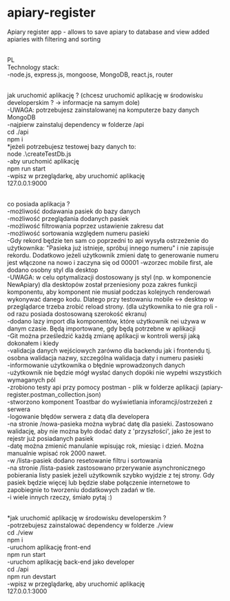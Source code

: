 # apiary-register
Apiary register app - allows to save apiary to database and view added apiaries with filtering and sorting<br><br>

PL<br>
Technology stack:<br>
-node.js, express.js, mongoose, MongoDB, react.js, router<br><br>

jak uruchomić aplikację ? (chcesz uruchomić aplikację w środowisku developerskim ? -> informacje na samym dole)<br>
-UWAGA: potrzebujesz zainstalowanej na komputerze bazy danych MongoDB<br>
-najpierw zainstaluj dependency w folderze /api <br>
cd ./api<br>
npm i<br>
*jeżeli potrzebujesz testowej bazy danych to:<br>
node .\createTestDb.js<br>
-aby uruchomić aplikację<br>
npm run start<br>
-wpisz w przeglądarkę, aby uruchomić aplikację<br>
127.0.0.1:9000<br><br>

co posiada aplikacja ?<br>
-możliwość dodawania pasiek do bazy danych<br>
-możliwość przeglądania dodanych pasiek<br>
-możliwość filtrowania poprzez ustawienie zakresu dat<br>
-możliwość sortowania względem numeru pasieki<br>
-Gdy rekord będzie ten sam co poprzedni to api wysyła ostrzeżenie do użytkownika: "Pasieka już istnieje, spróbuj innego numeru" i nie zapisuje rekordu. Dodatkowo jeżeli użytkownik zmieni datę to generowanie numeru jest włączone na nowo i zaczyna się od 00001
-wzorzec mobile first, ale dodano osobny styl dla desktop<br>
-UWAGA: w celu optymalizacji dostosowany js styl (np. w komponencie NewApiary) dla desktopów został przeniesiony poza zakres funkcji komponentu, aby komponent nie musiał podczas kolejnych renderowań wykonywać danego kodu. Dlatego przy testowaniu mobile <-> desktop w przeglądarce trzeba zrobić reload strony. (dla użytkownika to nie gra roli - od razu posiada dostosowaną szerokość ekranu)<br>
-dodano lazy import dla komponentów, które użytkownik nei używa w danym czasie. Będą importowane, gdy będą potrzebne w aplikacji<br>
-Git można prześledzić każdą zmianę aplikacji w kontroli wersji jaką dokonałem i kiedy<br>
-validacja danych wejściowych zarówno dla backendu jak i frontendu tj. osobna walidacja nazwy, szczególna walidacja daty i numeru pasieki<br>
-informowanie użytkownika o błędnie wprowadzonych danych<br>
-użytkownik nie będzie mógł wysłać danych dopóki nie wypełni wszystkich wymaganych pól<br>
-zrobiono testy api przy pomocy postman - plik w folderze aplikacji (apiary-register.postman_collection.json)<br>
-stworzono komponent Toastbar do wyświetlania inforamcji/ostrzeżeń z serwera<br>
-logowanie błędów serwera z datą dla developera<br>
-na stronie /nowa-pasieka można wybrać datę dla pasieki. Zastosowano walidację, aby nie można było dodać daty z 'przyszłości', jako że jest to rejestr już posiadanych pasiek<br>
-datę można zmienić manulanie wpisując rok, miesiąc i dzień. Można manualnie wpisać rok 2000 nawet.<br>
-w /lista-pasiek dodano resetowanie filtru i sortowania<br>
-na stronie /lista-pasiek zastosowano przerywanie asynchronicznego pobierania listy pasiek jeżeli użytkownik szybko wyjdzie z tej strony. Gdy pasiek będzie więcej lub będzie słabe połączenie internetowe to zapobiegnie to tworzeniu dodatkowych zadań w tle.<br>
-i wiele innych rzeczy, śmiało pytaj :)<br><br>

*jak uruchomić aplikację w środowisku developerskim ?<br>
-potrzebujesz zainstalować dependency w folderze ./view<br>
cd ./view<br>
npm i<br>
-uruchom aplikację front-end<br>
npm run start<br>
-uruchom aplikację back-end jako developer<br>
cd ./api<br>
npm run devstart<br>
-wpisz w przeglądarkę, aby uruchomić aplikację<br>
127.0.0.1:3000<br>
